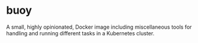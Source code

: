 # buoy

A small, highly opinionated, Docker image including miscellaneous tools for handling and running different tasks in a Kubernetes cluster.